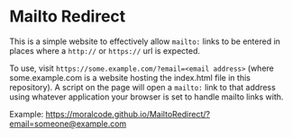 # Mailto Redirect

This is a simple website to effectively allow `mailto:` links to be entered in places where a `http://` or `https://` url is expected.

To use, visit `https://some.example.com/?email=<email address>` (where some.example.com is a website hosting the index.html file in this repository). A script on the page will open a `mailto:` link to that address using whatever application your browser is set to handle mailto links with.

Example: https://moralcode.github.io/MailtoRedirect/?email=someone@example.com
